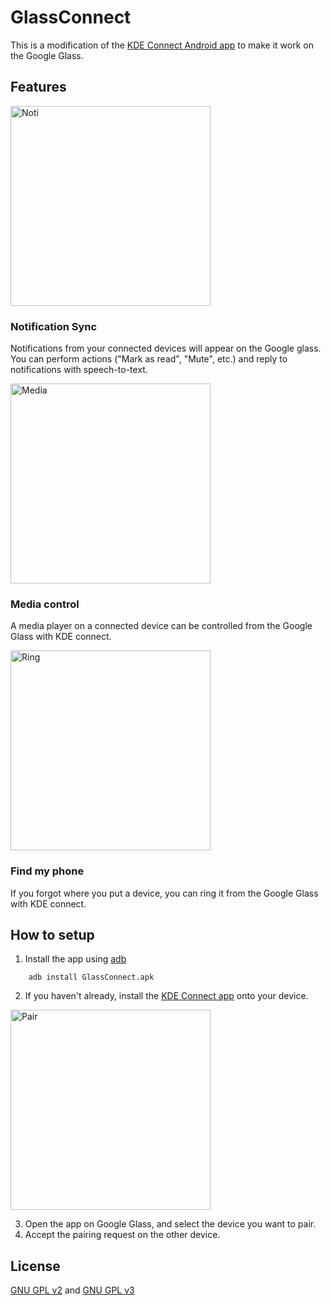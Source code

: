 # GlassConnect
This is a modification of the [KDE Connect Android app](https://github.com/KDE/kdeconnect-android/) to make it work on the Google Glass.

## Features

<img width="320" alt="Noti" src="https://github.com/user-attachments/assets/01c86197-2bc5-47fd-8713-94998a7d100b" />

### Notification Sync
Notifications from your connected devices will appear on the Google glass. You can perform actions ("Mark as read", "Mute", etc.) and reply to notifications with speech-to-text.

<img width="320" alt="Media" src="https://github.com/user-attachments/assets/52435f61-c22f-4906-8e35-2b94e64e3669" />

### Media control
A media player on a connected device can be controlled from the Google Glass with KDE connect.

<img width="320" alt="Ring" src="https://github.com/user-attachments/assets/4dd0b2c2-b624-4354-bdfd-39121d9f192f" />

### Find my phone
If you forgot where you put a device, you can ring it from the Google Glass with KDE connect. 

## How to setup

1. Install the app using [adb](https://developer.android.com/tools/help/adb.html)
```
    adb install GlassConnect.apk
```
2. If you haven't already, install the [KDE Connect app](https://kdeconnect.kde.org/download.html) onto your device.

<img width="320" alt="Pair" src="https://github.com/user-attachments/assets/fdd07b9a-9338-4ddf-92b0-0a069a789cc1" />

3. Open the app on Google Glass, and select the device you want to pair.
4. Accept the pairing request on the other device.

## License
[GNU GPL v2](https://www.gnu.org/licenses/gpl-2.0.html) and [GNU GPL v3](https://www.gnu.org/licenses/gpl-3.0.html)

